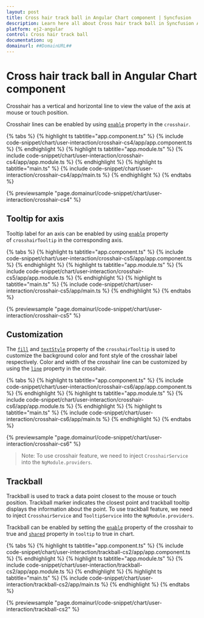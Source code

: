 ```yaml
---
layout: post
title: Cross hair track ball in Angular Chart component | Syncfusion
description: Learn here all about Cross hair track ball in Syncfusion Angular Chart component of Syncfusion Essential JS 2 and more.
platform: ej2-angular
control: Cross hair track ball 
documentation: ug
domainurl: ##DomainURL##
---
```


# Cross hair track ball in Angular Chart component

Crosshair has a vertical and horizontal line to view the value of the axis at mouse or touch position.

Crosshair lines can be enabled by using [`enable`](https://ej2.syncfusion.com/angular/documentation/api/chart/crosshairTooltip/#enable) property in the `crosshair`.

{% tabs %}
{% highlight ts tabtitle="app.component.ts" %}
{% include code-snippet/chart/user-interaction/crosshair-cs4/app/app.component.ts %}
{% endhighlight %}
{% highlight ts tabtitle="app.module.ts" %}
{% include code-snippet/chart/user-interaction/crosshair-cs4/app/app.module.ts %}
{% endhighlight %}
{% highlight ts tabtitle="main.ts" %}
{% include code-snippet/chart/user-interaction/crosshair-cs4/app/main.ts %}
{% endhighlight %}
{% endtabs %}
  
{% previewsample "page.domainurl/code-snippet/chart/user-interaction/crosshair-cs4" %}

## Tooltip for axis

Tooltip label for an axis can be enabled by using [`enable`](https://ej2.syncfusion.com/angular/documentation/api/chart/crosshairTooltipModel/#enable)
property of `crosshairTooltip` in the corresponding axis.

{% tabs %}
{% highlight ts tabtitle="app.component.ts" %}
{% include code-snippet/chart/user-interaction/crosshair-cs5/app/app.component.ts %}
{% endhighlight %}
{% highlight ts tabtitle="app.module.ts" %}
{% include code-snippet/chart/user-interaction/crosshair-cs5/app/app.module.ts %}
{% endhighlight %}
{% highlight ts tabtitle="main.ts" %}
{% include code-snippet/chart/user-interaction/crosshair-cs5/app/main.ts %}
{% endhighlight %}
{% endtabs %}
  
{% previewsample "page.domainurl/code-snippet/chart/user-interaction/crosshair-cs5" %}

## Customization

The [`fill`](https://ej2.syncfusion.com/angular/documentation/api/chart/crosshairTooltip/#fill) and [`textStyle`](https://ej2.syncfusion.com/angular/documentation/api/chart/crosshairTooltip/#textstyle) property of the `crosshairTooltip` is used to customize the background color and font style of the crosshair label respectively. Color and width of the crosshair line can be customized by using the [`line`](https://ej2.syncfusion.com/angular/documentation/api/chart/crosshairSettingsModel/#line) property in the crosshair.

{% tabs %}
{% highlight ts tabtitle="app.component.ts" %}
{% include code-snippet/chart/user-interaction/crosshair-cs6/app/app.component.ts %}
{% endhighlight %}
{% highlight ts tabtitle="app.module.ts" %}
{% include code-snippet/chart/user-interaction/crosshair-cs6/app/app.module.ts %}
{% endhighlight %}
{% highlight ts tabtitle="main.ts" %}
{% include code-snippet/chart/user-interaction/crosshair-cs6/app/main.ts %}
{% endhighlight %}
{% endtabs %}
  
{% previewsample "page.domainurl/code-snippet/chart/user-interaction/crosshair-cs6" %}

>Note: To use crosshair feature, we need to inject `CrosshairService` into the `NgModule.providers`.

## Trackball

Trackball is used to track a data point closest to the mouse or touch position. Trackball marker indicates the closest point and trackball tooltip displays the information about the point. To use trackball feature, we need to inject `CrosshairService` and `TooltipService` into the `NgModule.providers`.

Trackball can be enabled by setting the [`enable`](https://ej2.syncfusion.com/angular/documentation/api/chart/crosshairSettings/#enable) property of the crosshair to true and [`shared`](https://ej2.syncfusion.com/angular/documentation/api/chart/tooltipSettings/#shared) property in `tooltip` to true in chart.

{% tabs %}
{% highlight ts tabtitle="app.component.ts" %}
{% include code-snippet/chart/user-interaction/trackball-cs2/app/app.component.ts %}
{% endhighlight %}
{% highlight ts tabtitle="app.module.ts" %}
{% include code-snippet/chart/user-interaction/trackball-cs2/app/app.module.ts %}
{% endhighlight %}
{% highlight ts tabtitle="main.ts" %}
{% include code-snippet/chart/user-interaction/trackball-cs2/app/main.ts %}
{% endhighlight %}
{% endtabs %}
  
{% previewsample "page.domainurl/code-snippet/chart/user-interaction/trackball-cs2" %}
